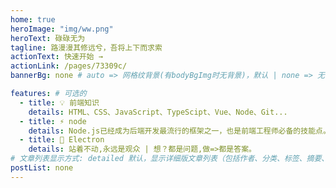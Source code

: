 ```yaml
---
home: true
heroImage: "img/ww.png"
heroText: 碌碌无为
tagline: 路漫漫其修远兮，吾将上下而求索
actionText: 快速开始 →
actionLink: /pages/73309c/
bannerBg: none # auto => 网格纹背景(有bodyBgImg时无背景)，默认 | none => 无 | '大图地址' | background: 自定义背景样式       提示：如发现文本颜色不适应您的背景时可以到palette.styl修改$bannerTextColor变量

features: # 可选的
  - title: 💡 前端知识
    details: HTML、CSS、JavaScript、TypeScipt、Vue、Node、Git...
  - title: ⚡️ node
    details: Node.js已经成为后端开发最流行的框架之一，也是前端工程师必备的技能点。
  - title: 🤙 Electron
    details: 站着不动,永远是观众 | 想？都是问题,做=>都是答案。
# 文章列表显示方式: detailed 默认，显示详细版文章列表（包括作者、分类、标签、摘要、分页等）| simple => 显示简约版文章列表（仅标题和日期）| none 不显示文章列表
postList: none
---
```

